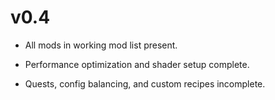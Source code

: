 # v0.4

- All mods in working mod list present.

- Performance optimization and shader setup complete.

- Quests, config balancing, and custom recipes incomplete.
